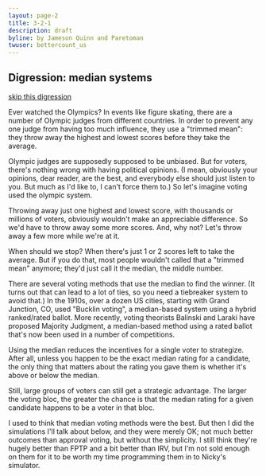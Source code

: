 ```yaml
---
layout: page-2
title: 3-2-1
description: draft
byline: by Jameson Quinn and Paretoman
twuser: bettercount_us
---
```

## Digression: median systems

[skip this digression](newer#lightly-strategic-voting-normalization)

Ever watched the Olympics? In events like figure skating, there are a number of Olympic judges from different countries. In order to prevent any one judge from having too much influence, they use a "trimmed mean": they throw away the highest and lowest scores before they take the average. 

Olympic judges are supposedly supposed to be unbiased. But for voters, there's nothing wrong with having political opinions. (I mean, obviously your opinions, dear reader, are the best, and everybody else should just listen to you. But much as I'd like to, I can't force them to.) So let's imagine voting used the olympic system.

Throwing away just one highest and lowest score, with thousands or millions of voters, obviously wouldn't make an appreciable difference. So we'd have to throw away some more scores. And, why not? Let's throw away a few more while we're at it.

When should we stop? When there's just 1 or 2 scores left to take the average. But if you do that, most people wouldn't called that a "trimmed mean" anymore; they'd just call it the median, the middle number.

There are several voting methods that use the median to find the winner. (It turns out that can lead to a lot of ties, so you need a tiebreaker system to avoid that.) In the 1910s, over a dozen US cities, starting with Grand Junction, CO, used "Bucklin voting", a median-based system using a hybrid ranked/rated ballot. More recently, voting theorists Balinski and Laraki have proposed Majority Judgment, a median-based method using a rated ballot that's now been used in a number of competitions.

Using the median reduces the incentives for a single voter to strategize. After all, unless you happen to be the exact median rating for a candidate, the only thing that matters about the rating you gave them is whether it's above or below the median.

Still, large groups of voters can still get a strategic advantage. The larger the voting bloc, the greater the chance is that the median rating for a given candidate happens to be a voter in that bloc.

I used to think that median voting methods were the best. But then I did the simulations I'll talk about below, and they were merely OK; not much better outcomes than approval voting, but without the simplicity. I still think they're hugely better than FPTP and a bit better than IRV, but I'm not sold enough on them for it to be worth my time programming them in to Nicky's simulator.